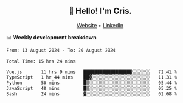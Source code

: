
<h2 align="center">👋 Hello! I'm Cris.</h2>
<p align="center">
  <a href="https://www.criscunas.dev">Website</a> •
  <a href="https://www.linkedin.com/in/cristophercunas/">LinkedIn</a> 
</p>


📊 **Weekly development breakdown**
<!--START_SECTION:waka-->

```txt
From: 13 August 2024 - To: 20 August 2024

Total Time: 15 hrs 24 mins

Vue.js       11 hrs 9 mins   ██████████████████░░░░░░░   72.41 %
TypeScript   1 hr 44 mins    ██▓░░░░░░░░░░░░░░░░░░░░░░   11.31 %
Python       50 mins         █▒░░░░░░░░░░░░░░░░░░░░░░░   05.44 %
JavaScript   48 mins         █▒░░░░░░░░░░░░░░░░░░░░░░░   05.25 %
Bash         24 mins         ▓░░░░░░░░░░░░░░░░░░░░░░░░   02.68 %
```

<!--END_SECTION:waka-->
